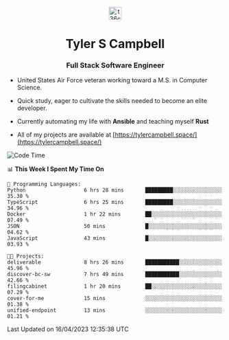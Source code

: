 <p align="center">
<a href="https://www.linkedin.com/in/t36campbell" target="blank"><img align="center" src="https://ik.imagekit.io/t36campbell/Portfolio/linkedin.png.original_m8bbGgPh6.png" alt="t36campbell" height="30" width="30" /></a>
</p>
<h1 align="center">Tyler S Campbell</h1>
<h3 align="center">Full Stack Software Engineer</h3>

* United States Air Force veteran working toward a M.S. in Computer Science.

* Quick study, eager to cultivate the skills needed to become an elite developer.

* Currently automating my life with **Ansible** and teaching myself **Rust**

* All of my projects are available at [https://tylercampbell.space/](https://tylercampbell.space/)

<!--START_SECTION:waka-->
![Code Time](http://img.shields.io/badge/Code%20Time-2%2C395%20hrs%2052%20mins-blue)

📊 **This Week I Spent My Time On** 

```text
💬 Programming Languages: 
Python                   6 hrs 28 mins       █████████░░░░░░░░░░░░░░░░   35.30 % 
TypeScript               6 hrs 25 mins       █████████░░░░░░░░░░░░░░░░   34.96 % 
Docker                   1 hr 22 mins        ██░░░░░░░░░░░░░░░░░░░░░░░   07.49 % 
JSON                     50 mins             █░░░░░░░░░░░░░░░░░░░░░░░░   04.62 % 
JavaScript               43 mins             █░░░░░░░░░░░░░░░░░░░░░░░░   03.93 % 

🐱‍💻 Projects: 
deliverable              8 hrs 26 mins       ███████████░░░░░░░░░░░░░░   45.96 % 
discover-bc-sw           7 hrs 49 mins       ███████████░░░░░░░░░░░░░░   42.66 % 
filingcabinet            1 hr 20 mins        ██░░░░░░░░░░░░░░░░░░░░░░░   07.29 % 
cover-for-me             15 mins             ░░░░░░░░░░░░░░░░░░░░░░░░░   01.38 % 
unified-endpoint         13 mins             ░░░░░░░░░░░░░░░░░░░░░░░░░   01.21 % 
```


 Last Updated on 16/04/2023 12:35:38 UTC
<!--END_SECTION:waka-->
